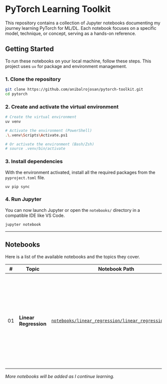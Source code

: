 # PyTorch Learning Toolkit

This repository contains a collection of Jupyter notebooks documenting my journey learning PyTorch for ML/DL. Each notebook focuses on a specific model, technique, or concept, serving as a hands-on reference.

## Getting Started

To run these notebooks on your local machine, follow these steps. This project uses `uv` for package and environment management.

### 1. Clone the repository
```bash
git clone https://github.com/anibalrojosan/pytorch-toolkit.git
cd pytorch
```

### 2. Create and activate the virtual environment
```bash
# Create the virtual environment
uv venv

# Activate the environment (PowerShell)
.\.venv\Scripts\Activate.ps1

# Or activate the environment (Bash/Zsh)
# source .venv/bin/activate
```

### 3. Install dependencies
With the environment activated, install all the required packages from the `pyproject.toml` file.
```bash
uv pip sync
```

### 4. Run Jupyter
You can now launch Jupyter or open the `notebooks/` directory in a compatible IDE like VS Code.
```bash
jupyter notebook
```

---

## Notebooks

Here is a list of the available notebooks and the topics they cover.

| # | Topic | Notebook Path | Description |
|---|---|---|---|
| 01 | **Linear Regression** | [`notebooks/linear_regression/linear_regression.ipynb`](./notebooks/linear_regression/linear_regression.ipynb) | A foundational look at building a simple linear regression model from scratch, covering model definition, training loops, and evaluation. |

*More notebooks will be added as I continue learning.*
